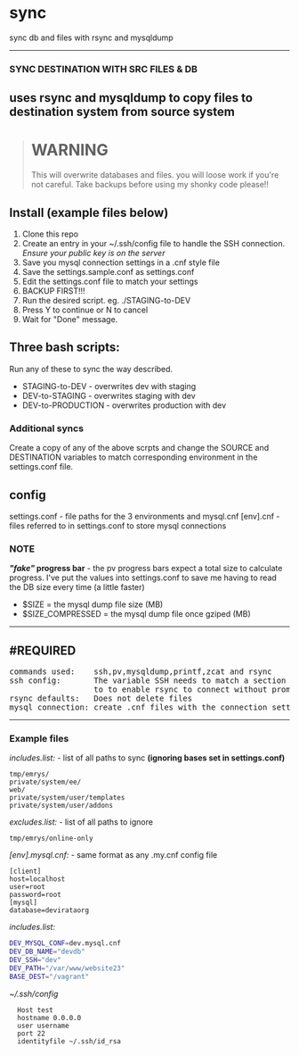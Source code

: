 # sync
sync db and files with rsync and mysqldump
***
### SYNC DESTINATION WITH SRC FILES & DB
uses rsync and mysqldump to copy files to
destination system from source system
---

> # WARNING
> This will overwrite databases and files. you will loose work if you're not careful.
> Take backups before using my shonky code please!!

## Install (example files below)
1. Clone this repo
2. Create an entry in your ~/.ssh/config file to handle the SSH connection. *Ensure your public key is on the server*
3. Save you mysql connection settings in a .cnf style file 
4. Save the settings.sample.conf as settings.conf
5. Edit the settings.conf file to match your settings
6. BACKUP FIRST!!!
7. Run the desired script. eg. ./STAGING-to-DEV
8. Press Y to continue or N to cancel
9. Wait for "Done" message.



## Three bash scripts:
Run any of these to sync the way described. 
- STAGING-to-DEV - overwrites dev with staging
- DEV-to-STAGING - overwrites staging with dev
- DEV-to-PRODUCTION - overwrites production with dev
### Additional syncs
Create a copy of any of the above scrpts and change the SOURCE and DESTINATION variables to match corresponding environment in the settings.conf file.

## config
settings.conf - file paths for the 3 environments and mysql.cnf
[env].cnf - files referred to in settings.conf to store mysql connections

### NOTE
***"fake"* progress bar** - the pv progress bars expect a total size to calculate progress.
I've put the values into settings.conf to save me having to read the DB size every time (a little faster)

- $SIZE = the mysql dump file size (MB)
- $SIZE_COMPRESSED = the mysql dump file once gziped (MB)


---
## #REQUIRED
<pre>
commands used:    ssh,pv,mysqldump,printf,zcat and rsync
ssh config:       The variable SSH needs to match a section of ssh config to
                  to to enable rsync to connect without prompting.
rsync defaults:   Does not delete files
mysql connection: create .cnf files with the connection settings DB_SRC and DB_DEST
</pre>


---
### Example files

*includes.list:* - list of all paths to sync **(ignoring bases set in settings.conf)**
```
tmp/emrys/
private/system/ee/
web/
private/system/user/templates
private/system/user/addons
```

*excludes.list:* - list of all paths to ignore
```
tmp/emrys/online-only
```

*[env].mysql.cnf:* - same format as any .my.cnf config file
```
[client]
host=localhost 
user=root 
password=root
[mysql]
database=devirataorg
```

*includes.list:*
```bash
DEV_MYSQL_CONF=dev.mysql.cnf
DEV_DB_NAME="devdb"
DEV_SSH="dev"
DEV_PATH="/var/www/website23"
BASE_DEST="/vagrant"
```

*~/.ssh/config*
```
  Host test
  hostname 0.0.0.0
  user username
  port 22
  identityfile ~/.ssh/id_rsa
```